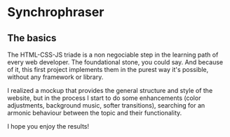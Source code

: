 # Synchrophraser

## The basics

The HTML-CSS-JS triade is a non negociable step in the learning path of every web developer. The foundational stone, you could say. And because of it, this first project implements them in the purest way it's possible, without any framework or library.

 
I realized a mockup that provides the general structure and style of the website, but in the process I start to do some enhancements (color adjustments, background music, softer transitions), searching for an armonic behaviour between the topic and their functionality.

I hope you enjoy the results!
